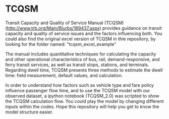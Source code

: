 # TCQSM
Transit Capacity and Quality of Service Manual (TCQSM) (http://www.trb.org/Main/Blurbs/169437.aspx) provides guidance on transit capacity and quality of service issues and the factors influencing both. You could also find the original excel version of TCQSM in thie repository, by looking for the folder named: "tcqsm_excel_example"

The manual includes quantitative techniques for calculating the capacity and other operational characteristics of bus, rail, demand-responsive, and ferry transit services, as well as transit stops, stations, and terminals. Regarding dwell time, TCQSM presents three methods to estimate the dwell time: field measurement, default values, and calculation. 

In order to understand how factors such as vehicle type and fare policy influence passenger flow time, and to use the TCQSM model with our observed dataset, a ipython notebook (TCQSM_2.0) was scripted to show the TCQSM calculation flow. You could play the model by changing different inputs within the codes. Hope this repository will help you get to know the model structure easier. 
